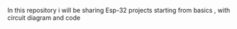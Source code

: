 In this repository i will be sharing Esp-32 projects starting from basics , with circuit diagram and code
